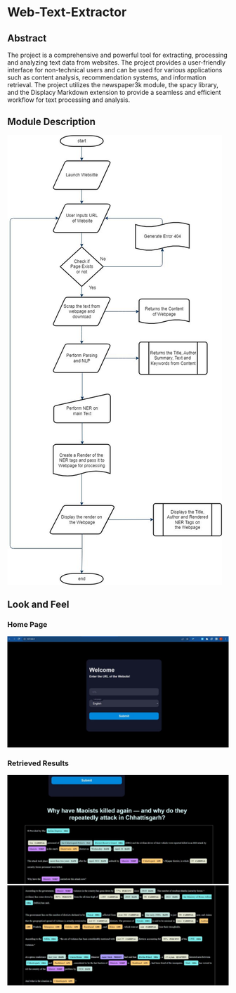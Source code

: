 # Web-Text-Extractor
## Abstract
The project is a comprehensive and powerful tool for extracting, processing and analyzing text data from websites. The project provides a user-friendly interface for non-technical users and can be used for various applications such as content analysis, recommendation systems, and information retrieval. The project utilizes the newspaper3k module, the spacy library, and the Displacy Markdown extension to provide a seamless and efficient workflow for text processing and analysis.

## Module Description
 ![General Architecture](/Images/Module_Description.png)
 
## Look and Feel

### Home Page
 ![Home page](/Images/HomePage.png)
### Retrieved Results
![Output 1](Images/Output1.png)
![Output 1](Images/Output2.png)
